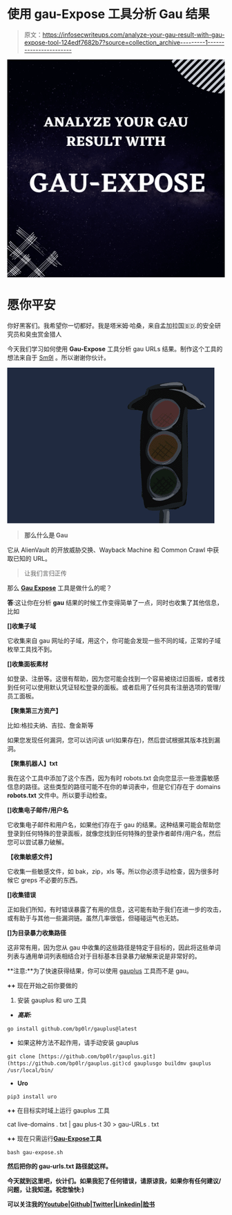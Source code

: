 # 使用 gau-Expose 工具分析 Gau 结果

> 原文：<https://infosecwriteups.com/analyze-your-gau-result-with-gau-expose-tool-124edf7682b7?source=collection_archive---------1----------------------->

![](img/34418dfb63f25c7ac06d559ba0f4c39c.png)

# 愿你平安

你好黑客们。我希望你一切都好。我是塔米姆·哈桑，来自孟加拉国🇧🇩.的安全研究员和臭虫赏金猎人

今天我们学习如何使用 **Gau-Expose** 工具分析 gau URLs 结果。制作这个工具的想法来自于 [Sm9l](https://medium.com/@Sm9l/the-most-underrated-tool-in-bug-bounty-and-the-filthiest-one-liner-possible-cab14ef7faeb) 。所以谢谢你伙计。

![](img/1c3a02560fa550056b1b508d9621f936.png)

> **那么什么是 Gau**

它从 AlienVault 的开放威胁交换、Wayback Machine 和 Common Crawl 中获取已知的 URL。

> 让我们言归正传

那么 [**Gau Expose**](https://github.com/tamimhasan404/Gau-Expose) 工具是做什么的呢？

**答**:这让你在分析 **gau** 结果的时候工作变得简单了一点，同时也收集了其他信息，比如

**[]收集子域**

它收集来自 gau 网址的子域，用这个，你可能会发现一些不同的域，正常的子域枚举工具找不到。

**[]收集面板素材**

如登录、注册等。这很有帮助，因为您可能会找到一个容易被绕过旧面板，或者找到任何可以使用默认凭证轻松登录的面板。或者启用了任何具有注册选项的管理/员工面板。

**【聚集第三方资产】**

比如:格拉夫纳、吉拉、詹金斯等

如果您发现任何漏洞，您可以访问该 url(如果存在)，然后尝试根据其版本找到漏洞。

**【聚集机器人】txt**

我在这个工具中添加了这个东西，因为有时 robots.txt 会向您显示一些泄露敏感信息的路径。这些类型的路径可能不在你的单词表中，但是它们存在于 domains **robots.txt** 文件中。所以要手动检查。

**[]收集电子邮件/用户名**

它收集电子邮件和用户名，如果他们存在于 gau 的结果。这种结果可能会帮助您登录到任何特殊的登录面板，就像您找到任何特殊的登录作者邮件/用户名，然后您可以尝试暴力破解。

**【收集敏感文件】**

它收集一些敏感文件，如 bak，zip，xls 等。所以你必须手动检查，因为很多时候它 greps 不必要的东西。

**[]收集错误**

正如我们所知，有时错误暴露了有用的信息，这可能有助于我们在进一步的攻击，或有助于与其他一些漏洞链。虽然几率很低，但碰碰运气也无妨。

**[]为目录暴力收集路径**

这非常有用，因为您从 gau 中收集的这些路径是特定于目标的，因此将这些单词列表与通用单词列表相结合对于目标基本目录暴力破解来说是非常好的。

**注意:**为了快速获得结果，你可以使用 [gauplus](https://github.com/bp0lr/gauplus) 工具而不是 gau。

**++** 现在开始之前你要做的

1.  安装 gauplus 和 uro 工具

*   ***高斯:***

```
go install github.com/bp0lr/gauplus@latest
```

*   如果这种方法不起作用，请手动安装 gauplus

```
git clone [https://github.com/bp0lr/gauplus.git](https://github.com/bp0lr/gauplus.git)cd gauplusgo buildmv gauplus /usr/local/bin/
```

*   **Uro**

```
pip3 install uro
```

**++** 在目标实时域上运行 gauplus 工具

cat live-domains . txt | gau plus-t 30 > gau-URLs . txt

**++** 现在只需运行[**Gau-Expose**](https://github.com/tamimhasan404/Gau-Expose)**工具**

```
bash gau-expose.sh
```

**然后把你的 gau-urls.txt 路径就这样。**

**今天就到这里吧，伙计们。如果我犯了任何错误，请原谅我，如果你有任何建议/问题，让我知道。祝您愉快:)**

****可以关注我的**[**Youtube**](https://www.youtube.com/c/HackoMedia404)**|**[**Github**](https://github.com/tamimhasan404)**|**[**Twitter**](https://twitter.com/tamimhasan404)**|**[**Linkedin**](https://www.linkedin.com/in/tamimhasan404/)|[**脸书**](https://www.facebook.com/tamimhasan404)**